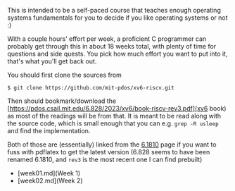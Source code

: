 This is intended to be a self-paced course that teaches enough operating
systems fundamentals for you to decide if you like operating systems or not :)

With a couple hours' effort per week, a proficient C programmer can probably
get through this in about 18 weeks total, with plenty of time for questions and
side quests.  You pick how much effort you want to put into it, that's what
you'll get back out.

You should first clone the sources from

```
$ git clone https://github.com/mit-pdos/xv6-riscv.git
```

Then should bookmark/download the
[https://pdos.csail.mit.edu/6.828/2023/xv6/book-riscv-rev3.pdf](xv6 book) as
most of the readings will be from that.  It is meant to be read along with the
source code, which is small enough that you can e.g. `grep -R usleep` and find
the implementation.

Both of those are (essentially) linked from the
[6.1810](https://pdos.csail.mit.edu/6.1810/2024/xv6.html) page if you want to
fuss with pdflatex to get the latest version (6.828 seems to have been renamed
6.1810, and `rev3` is the most recent one I can find prebuilt)

* [week01.md](Week 1)
* [week02.md](Week 2)

